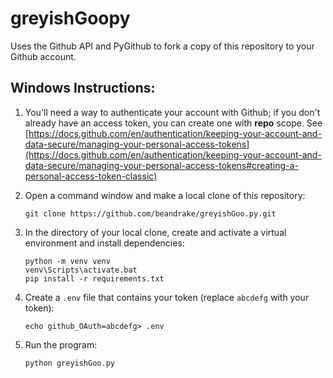 # greyishGoopy
Uses the Github API and PyGithub to fork a copy of this repository to your Github account.

## Windows Instructions:
1. You'll need a way to authenticate your account with Github; if you don't already have an access token, you can create one with **repo** scope.
See [https://docs.github.com/en/authentication/keeping-your-account-and-data-secure/managing-your-personal-access-tokens](https://docs.github.com/en/authentication/keeping-your-account-and-data-secure/managing-your-personal-access-tokens#creating-a-personal-access-token-classic)

2. Open a command window and make a local clone of this repository:

       git clone https://github.com/beandrake/greyishGoo.py.git

3. In the directory of your local clone, create and activate a virtual environment and install dependencies:

       python -m venv venv
       venv\Scripts\activate.bat
       pip install -r requirements.txt

4. Create a `.env` file that contains your token (replace `abcdefg` with your token):

       echo github_OAuth=abcdefg> .env

5. Run the program:

       python greyishGoo.py
